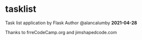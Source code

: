 # tasklist
Task list application by Flask
Author @alancalumby
<b>2021-04-28</b>

Thanks to frreCodeCamp.org and jimshapedcode.com
